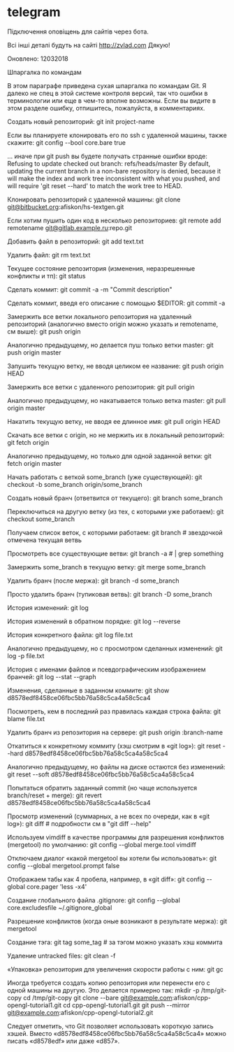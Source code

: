 # telegram
Підключення оповіщень для сайтів через бота.

Всі інші деталі будуть на сайті http://zvlad.com
Дякую!

Оновлено: 12032018

Шпаргалка по командам

В этом параграфе приведена сухая шпаргалка по командам Git. Я далеко не спец в этой системе контроля версий, так что ошибки в терминологии или еще в чем-то вполне возможны. Если вы видите в этом разделе ошибку, отпишитесь, пожалуйста, в комментариях.

Создать новый репозиторий:
git init project-name

Если вы планируете клонировать его по ssh с удаленной машины, также скажите:
git config --bool core.bare true

… иначе при git push вы будете получать странные ошибки вроде:
Refusing to update checked out branch: refs/heads/master
By default, updating the current branch in a non-bare repository
is denied, because it will make the index and work tree inconsistent
with what you pushed, and will require 'git reset --hard' to match
the work tree to HEAD.

Клонировать репозиторий с удаленной машины:
git clone git@bitbucket.org:afiskon/hs-textgen.git

Если хотим пушить один код в несколько репозиториев:
git remote add remotename git@gitlab.example.ru:repo.git

Добавить файл в репозиторий:
git add text.txt

Удалить файл:
git rm text.txt

Текущее состояние репозитория (изменения, неразрешенные конфликты и тп):
git status

Сделать коммит:
git commit -a -m "Commit description"

Сделать коммит, введя его описание с помощью $EDITOR:
git commit -a

Замержить все ветки локального репозитория на удаленный репозиторий (аналогично вместо origin можно указать и remotename, см выше):
git push origin

Аналогично предыдущему, но делается пуш только ветки master:
git push origin master

Запушить текущую ветку, не вводя целиком ее название:
git push origin HEAD

Замержить все ветки с удаленного репозитория:
git pull origin

Аналогично предыдущему, но накатывается только ветка master:
git pull origin master

Накатить текущую ветку, не вводя ее длинное имя:
git pull origin HEAD

Скачать все ветки с origin, но не мержить их в локальный репозиторий:
git fetch origin

Аналогично предыдущему, но только для одной заданной ветки:
git fetch origin master

Начать работать с веткой some_branch (уже существующей):
git checkout -b some_branch origin/some_branch

Создать новый бранч (ответвится от текущего):
git branch some_branch

Переключиться на другую ветку (из тех, с которыми уже работаем):
git checkout some_branch

Получаем список веток, с которыми работаем:
git branch # звездочкой отмечена текущая ветвь

Просмотреть все существующие ветви:
git branch -a # | grep something

Замержить some_branch в текущую ветку:
git merge some_branch

Удалить бранч (после мержа):
git branch -d some_branch

Просто удалить бранч (тупиковая ветвь):
git branch -D some_branch

История изменений:
git log

История изменений в обратном порядке:
git log --reverse

История конкретного файла:
git log file.txt

Аналогично предыдущему, но с просмотром сделанных изменений:
git log -p file.txt

История с именами файлов и псевдографическим изображением бранчей:
git log --stat --graph

Изменения, сделанные в заданном коммите:
git show d8578edf8458ce06fbc5bb76a58c5ca4a58c5ca4

Посмотреть, кем в последний раз правилась каждая строка файла:
git blame file.txt

Удалить бранч из репозитория на сервере:
git push origin :branch-name

Откатиться к конкретному коммиту (хэш смотрим в «git log»):
git reset --hard d8578edf8458ce06fbc5bb76a58c5ca4a58c5ca4

Аналогично предыдущему, но файлы на диске остаются без изменений:
git reset --soft d8578edf8458ce06fbc5bb76a58c5ca4a58c5ca4

Попытаться обратить заданный commit (но чаще используется branch/reset + merge):
git revert d8578edf8458ce06fbc5bb76a58c5ca4a58c5ca4

Просмотр изменений (суммарных, а не всех по очереди, как в «git log»):
git diff # подробности см в "git diff --help"

Используем vimdiff в качестве программы для разрешения конфликтов (mergetool) по умолчанию:
git config --global merge.tool vimdiff

Отключаем диалог «какой mergetool вы хотели бы использовать»:
git config --global mergetool.prompt false

Отображаем табы как 4 пробела, например, в «git diff»:
git config --global core.pager 'less -x4'

Создание глобального файла .gitignore:
git config --global core.excludesfile ~/.gitignore_global

Разрешение конфликтов (когда оные возникают в результате мержа):
git mergetool

Создание тэга:
git tag some_tag # за тэгом можно указать хэш коммита

Удаление untracked files:
git clean -f

«Упаковка» репозитория для увеличения скорости работы с ним:
git gc

Иногда требуется создать копию репозитория или перенести его с одной машины на другую. Это делается примерно так:
mkdir -p /tmp/git-copy
cd /tmp/git-copy
git clone --bare git@example.com:afiskon/cpp-opengl-tutorial1.git
cd cpp-opengl-tutorial1.git
git push --mirror git@example.com:afiskon/cpp-opengl-tutorial2.git

Следует отметить, что Git позволяет использовать короткую запись хэшей. Вместо «d8578edf8458ce06fbc5bb76a58c5ca4a58c5ca4» можно писать «d8578edf» или даже «d857».